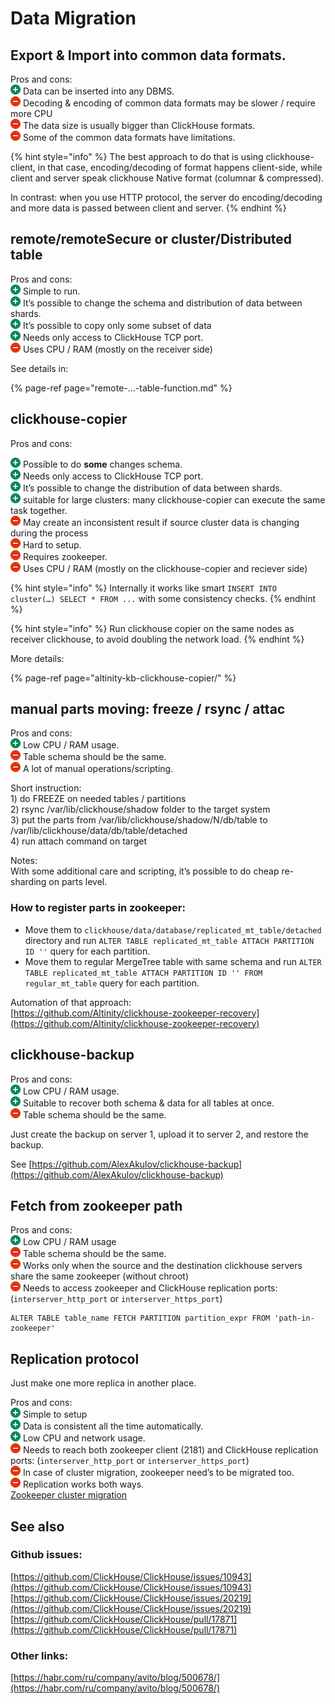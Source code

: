 # Data Migration

## Export & Import into common data formats. <a id="DataMigration-Export&amp;Importintocommondataformats."></a>

Pros and cons:  
![\(plus\)](../../.gitbook/assets/add.png) Data can be inserted into any DBMS.  
![\(minus\)](../../.gitbook/assets/forbidden.png) Decoding & encoding of common data formats may be slower / require more CPU  
![\(minus\)](../../.gitbook/assets/forbidden.png) The data size is usually bigger than ClickHouse formats.  
![\(minus\)](../../.gitbook/assets/forbidden.png) Some of the common data formats have limitations.

{% hint style="info" %}
The best approach to do that is using clickhouse-client, in that case, encoding/decoding of format happens client-side, while client and server speak clickhouse Native format \(columnar & compressed\). 

In contrast: when you use HTTP protocol, the server do encoding/decoding and more data is passed between client and server.
{% endhint %}

## remote/remoteSecure or cluster/Distributed table <a id="DataMigration-remote/remoteSecureorcluster/Distributedtable"></a>

Pros and cons:  
![\(plus\)](../../.gitbook/assets/add.png) Simple to run.  
![\(plus\)](../../.gitbook/assets/add.png) It’s possible to change the schema and distribution of data between shards.  
![\(plus\)](../../.gitbook/assets/add.png) It’s possible to copy only some subset of data  
![\(plus\)](../../.gitbook/assets/add.png) Needs only access to ClickHouse TCP port.  
![\(minus\)](../../.gitbook/assets/forbidden.png) Uses CPU / RAM \(mostly on the receiver side\)

See details in:

{% page-ref page="remote-...-table-function.md" %}

## clickhouse-copier <a id="DataMigration-clickhouse-copier"></a>

Pros and cons:

![\(plus\)](../../.gitbook/assets/add.png) Possible to do **some** changes schema.  
![\(plus\)](../../.gitbook/assets/add.png) Needs only access to ClickHouse TCP port.  
![\(plus\)](../../.gitbook/assets/add.png) It’s possible to change the distribution of data between shards.  
![\(plus\)](../../.gitbook/assets/add.png) suitable for large clusters: many clickhouse-copier can execute the same task together.  
![\(minus\)](../../.gitbook/assets/forbidden.png) May create an inconsistent result if source cluster data is changing during the process  
![\(minus\)](../../.gitbook/assets/forbidden.png) Hard to setup.  
![\(minus\)](../../.gitbook/assets/forbidden.png) Requires zookeeper.  
![\(minus\)](../../.gitbook/assets/forbidden.png) Uses CPU / RAM \(mostly on the clickhouse-copier and reciever side\)

{% hint style="info" %}
Internally it works like smart `INSERT INTO cluster(…) SELECT * FROM ...`  with some consistency checks.
{% endhint %}

{% hint style="info" %}
Run clickhouse copier on the same nodes as receiver clickhouse, to avoid doubling the network load.
{% endhint %}

More details:

{% page-ref page="altinity-kb-clickhouse-copier/" %}

## manual parts moving: freeze / rsync / attac  <a id="DataMigration-rsync/manualpartsmoving"></a>

Pros and cons:  
![\(plus\)](../../.gitbook/assets/add.png) Low CPU / RAM usage.  
![\(minus\)](../../.gitbook/assets/forbidden.png) Table schema should be the same.  
![\(minus\)](../../.gitbook/assets/forbidden.png) A lot of manual operations/scripting.  


Short instruction:  
1\) do FREEZE on needed tables / partitions   
2\) rsync /var/lib/clickhouse/shadow folder to the target system  
3\) put the parts from /var/lib/clickhouse/shadow/N/db/table to /var/lib/clickhouse/data/db/table/detached  
4\) run attach command on target  
  
Notes:  
With some additional care and scripting, it’s possible to do cheap re-sharding on parts level.

### How to register parts in zookeeper:

* Move them to `clickhouse/data/database/replicated_mt_table/detached` directory and run `ALTER TABLE replicated_mt_table ATTACH PARTITION ID ''` query for each partition.
* Move them to regular MergeTree table with same schema and run `ALTER TABLE replicated_mt_table ATTACH PARTITION ID '' FROM regular_mt_table` query for each partition.

Automation of that approach:  
[https://github.com/Altinity/clickhouse-zookeeper-recovery](https://github.com/Altinity/clickhouse-zookeeper-recovery)

## clickhouse-backup

Pros and cons:  
![\(plus\)](../../.gitbook/assets/add.png) Low CPU / RAM usage.  
![\(plus\)](../../.gitbook/assets/add.png) Suitable to recover both schema & data for all tables at once.  
![\(minus\)](../../.gitbook/assets/forbidden.png) Table schema should be the same.

Just create the backup on server 1, upload it to server 2, and restore the backup.

See [https://github.com/AlexAkulov/clickhouse-backup](https://github.com/AlexAkulov/clickhouse-backup) 

## Fetch from zookeeper path

Pros and cons:  
![\(plus\)](../../.gitbook/assets/add.png) Low CPU / RAM usage  
![\(minus\)](../../.gitbook/assets/forbidden.png) Table schema should be the same.  
![\(minus\)](../../.gitbook/assets/forbidden.png) Works only when the source and the destination clickhouse servers share the same zookeeper \(without chroot\)  
![\(minus\)](../../.gitbook/assets/forbidden.png) Needs to access zookeeper and ClickHouse replication ports: \(`interserver_http_port` or `interserver_https_port`\)

```text
ALTER TABLE table_name FETCH PARTITION partition_expr FROM 'path-in-zookeeper'
```

## Replication protocol <a id="DataMigration-Replicationprotocol"></a>

Just make one more replica in another place.

Pros and cons:  
![\(plus\)](../../.gitbook/assets/add.png) Simple to setup  
![\(plus\)](../../.gitbook/assets/add.png) Data is consistent all the time automatically.  
![\(plus\)](../../.gitbook/assets/add.png) Low CPU and network usage.  
![\(minus\)](../../.gitbook/assets/forbidden.png) Needs to reach both zookeeper client \(2181\) and ClickHouse replication ports: \(`interserver_http_port` or `interserver_https_port`\)  
![\(minus\)](../../.gitbook/assets/forbidden.png) In case of cluster migration, zookeeper need’s to be migrated too.  
![\(minus\)](../../.gitbook/assets/forbidden.png) Replication works both ways.  
[Zookeeper cluster migration](../altinity-kb-zookeeper/altinity-kb-zookeeper-cluster-migration.md)

## See also <a id="DataMigration-Githubissues:"></a>

### Github issues:

[https://github.com/ClickHouse/ClickHouse/issues/10943](https://github.com/ClickHouse/ClickHouse/issues/10943)  
[https://github.com/ClickHouse/ClickHouse/issues/20219](https://github.com/ClickHouse/ClickHouse/issues/20219)  
[https://github.com/ClickHouse/ClickHouse/pull/17871](https://github.com/ClickHouse/ClickHouse/pull/17871)

### Other links:

[https://habr.com/ru/company/avito/blog/500678/](https://habr.com/ru/company/avito/blog/500678/)

